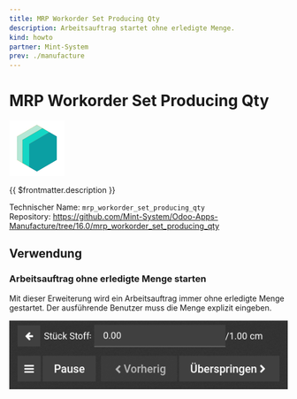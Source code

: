 ```yaml
---
title: MRP Workorder Set Producing Qty
description: Arbeitsauftrag startet ohne erledigte Menge.
kind: howto
partner: Mint-System
prev: ./manufacture
---
```


# MRP Workorder Set Producing Qty

![icon_oms_box](attachments/icons_odoo_mint_system.png)

{{ $frontmatter.description }}

Technischer Name: `mrp_workorder_set_producing_qty`\
Repository: <https://github.com/Mint-System/Odoo-Apps-Manufacture/tree/16.0/mrp_workorder_set_producing_qty>

## Verwendung

### Arbeitsauftrag ohne erledigte Menge starten

Mit dieser Erweiterung wird ein Arbeitsauftrag immer ohne erledigte Menge gestartet. Der ausführende Benutzer muss die Menge explizit eingeben.

![](attachments/MRP%20Workorder%20Set%20Producing%20Qty.png)
